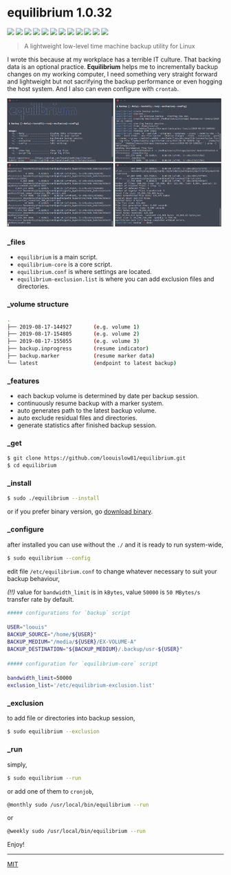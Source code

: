 # equilibrium 1.0.32

<p align="left">
  <img src="https://badgen.net/github/release/loouislow81/sweep">
  <img src="https://badgen.net/github/releases/loouislow81/sweep">
  <img src="https://badgen.net/github/assets-dl/loouislow81/sweep">
  <img src="https://badgen.net/github/branches/loouislow81/sweep">
  <img src="https://badgen.net/github/forks/loouislow81/sweep">
  <img src="https://badgen.net/github/stars/loouislow81/sweep">
  <img src="https://badgen.net/github/watchers/loouislow81/sweep">
  <img src="https://badgen.net/github/tag/loouislow81/sweep">
  <img src="https://badgen.net/github/commits/loouislow81/sweep">
  <img src="https://badgen.net/github/last-commit/loouislow81/sweep">
  <img src="https://badgen.net/github/contributors/loouislow81/sweep">
  <img src="https://badgen.net/github/license/loouislow81/sweep">
</p>

> A lightweight low-level time machine backup utility for Linux

I wrote this because at my workplace has a terrible IT culture. That backing data is an optional practice. **Equilibrium** helps me to  incrementally backup changes on my working computer, I need something very straight forward and lightweight but not sacrifying the backup performance or even hogging the host system. And I also can even configure with `crontab`.

<p align="left">
  <img src="assets/Screenshot_1.png" width="49%" height="auto">
  <img src="assets/Screenshot_2.png" width="49%" height="auto">
  <img src="assets/Screenshot_3.png" width="49%" height="auto">
  <img src="assets/Screenshot_4.png" width="49%" height="auto">
</p>

### _files

- `equilibrium` is a main script.
- `equilibrium-core` is a core script.
- `equilibrium.conf` is where settings are located.
- `equilibrium-exclusion.list` is where you can add exclusion files and directories.

### _volume structure

```bash
.
├── 2019-08-17-144927       (e.g. volume 1)
├── 2019-08-17-154805       (e.g. volume 2)
├── 2019-08-17-155055       (e.g. volume 3)
├── backup.inprogress       (resume indicator)
├── backup.marker           (resume marker data)
└── latest                  (endpoint to latest backup)
```

### _features

- each backup volume is determined by date per backup session.
- continuously resume backup with a marker system.
- auto generates path to the latest backup volume.
- auto exclude residual files and directories.
- generate statistics after finished backup session.


### _get

```bash
$ git clone https://github.com/loouislow81/equilibrium.git
$ cd equilibrium
```

### _install

```bash
$ sudo ./equilibrium --install
```

or if you prefer binary version, go [download binary](https://github.com/loouislow81/equilibrium/releases).

### _configure

after installed you can use without the `./` and it is ready to run system-wide,

```bash
$ sudo equilibrium --config
```

edit file `/etc/equilibrium.conf` to change whatever necessary to suit your backup behaviour,

*(!!)* value for `bandwidth_limit` is in `kBytes`, value `50000` is `50 MBytes/s` transfer rate by default.

```bash
##### configurations for `backup` script

USER="loouis"
BACKUP_SOURCE="/home/${USER}"
BACKUP_MEDIUM="/media/${USER}/EX-VOLUME-A"
BACKUP_DESTINATION="${BACKUP_MEDIUM}/.backup/usr-${USER}"

##### configuration for `equilibrium-core` script

bandwidth_limit=50000
exclusion_list='/etc/equilibrium-exclusion.list'
```

### _exclusion

to add file or directories into backup session,

```bash
$ sudo equilibrium --exclusion
```

### _run

simply,

```bash
$ sudo equilibrium --run
```

or add one of them to `cronjob`,

```bash
@monthly sudo /usr/local/bin/equilibrium --run
```

or

```bash
@weekly sudo /usr/local/bin/equilibrium --run
```

Enjoy!

---

[MIT](https://github.com/loouislow81/equilibrium/blob/master/LICENSE)
